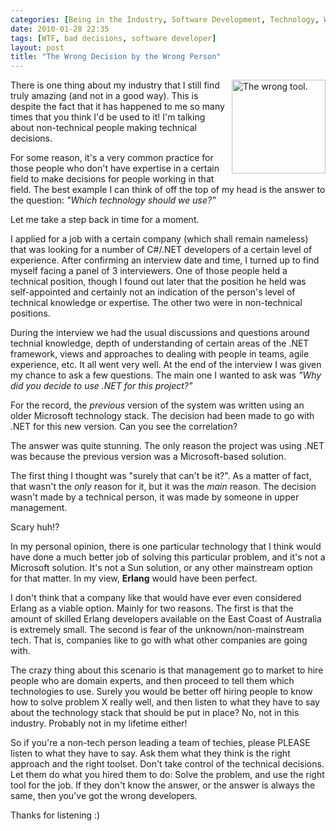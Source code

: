 ```yaml
---
categories: [Being in the Industry, Software Development, Technology, WTF]
date: 2010-01-28 22:35
tags: [WTF, bad decisions, software developer]
layout: post
title: "The Wrong Decision by the Wrong Person"
---
```

<a href="/uploads/2010/01/pizza.jpg" title="The wrong tool." rel="lightbox"><img src="/uploads/2010/01/pizza.jpg" alt="The wrong tool." title="The wrong tool." style="float:right; margin-left:5px; margin-bottom:5px;"  width="150"/></a>There is one thing about my industry that I still find truly amazing (and not in a good way). This is despite the fact that it has happened to me so many times that you think I'd be used to it! I'm talking about non-technical people making technical decisions.

For some reason, it's a very common practice for those people who don't have expertise in a certain field to make decisions for people working in that field. The best example I can think of off the top of my head is the answer to the question: <em>"Which technology should we use?"</em>

Let me take a step back in time for a moment.

<!--more-->

I applied for a job with a certain company (which shall remain nameless) that was looking for a number of C#/.NET developers of a certain level of experience. After confirming an interview date and time, I turned up to find myself facing a panel of 3 interviewers. One of those people held a technical position, though I found out later that the position he held was self-appointed and certainly not an indication of the person's level of technical knowledge or expertise. The other two were in non-technical positions.

During the interview we had the usual discussions and questions around technial knowledge, depth of understanding of certain areas of the .NET framework, views and approaches to dealing with people in teams, agile experience, etc. It all went very well. At the end of the interview I was given my chance to ask a few questions. The main one I wanted to ask was <em>"Why did you decide to use .NET for this project?"</em>

For the record, the <em>previous</em> version of the system was written using an older Microsoft technology stack. The decision had been made to go with .NET for this new version. Can you see the correlation?

The answer was quite stunning. The only reason the project was using .NET was because the previous version was a Microsoft-based solution.

The first thing I thought was "surely that can't be it?". As a matter of fact, that wasn't the <em>only</em> reason for it, but it was the <em>main</em> reason. The decision wasn't made by a technical person, it was made by someone in upper management.

Scary huh!?

In my personal opinion, there is one particular technology that I think would have done a much better job of solving this particular problem, and it's not a Microsoft solution. It's not a Sun solution, or any other mainstream option for that matter. In my view, <strong>Erlang</strong> would have been perfect.

I don't think that a company like that would have ever even considered Erlang as a viable option. Mainly for two reasons. The first is that the amount of skilled Erlang developers available on the East Coast of Australia is extremely small. The second is fear of the unknown/non-mainstream tech. That is, companies like to go with what other companies are going with.

The crazy thing about this scenario is that management go to market to hire people who are domain experts, and then proceed to tell them which technologies to use. Surely you would be better off hiring people to know how to solve problem X really well, and then listen to what they have to say about the technology stack that should be put in place? No, not in this industry. Probably not in my lifetime either!

So if you're a non-tech person leading a team of techies, please PLEASE listen to what they have to say. Ask them what they think is the right approach and the right toolset. Don't take control of the technical decisions. Let them do what you hired them to do: Solve the problem, and use the right tool for the job. If they don't know the answer, or the answer is always the same, then you've got the wrong developers.

Thanks for listening :)
